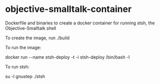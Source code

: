 # objective-smalltalk-container
Dockerfile and binaries to create a docker container for running stsh, the Objective-Smalltalk shell

To create the image, run ./build 

To run the image:

docker run --name stsh-deploy -t -i stsh-deploy    /bin/bash -l


To run stsh:

su -l gnustep
./stsh


